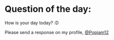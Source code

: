 # Question of the day:
How is your day today? :D

Please send a response on my profile, [@Popjam12](https://scratch.mit.edu/users/popjam12)